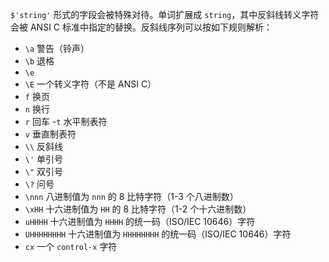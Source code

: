 `$'string'` 形式的字段会被特殊对待。单词扩展成 `string`，其中反斜线转义字符会被 ANSI C 标准中指定的替换。反斜线序列可以按如下规则解析：

- `\a`   警告（铃声）
- `\b`   退格
- `\e`
- `\E`   一个转义字符（不是 ANSI C）
- `f`    换页
- `n`   换行
- `r`   回车
-`t`   水平制表符
- `v`   垂直制表符
- `\\`   反斜线
- `\'`   单引号
- `\"`   双引号
- `\?`   问号
- `\nnn`   八进制值为 `nnn` 的 8 比特字符（1-3 个八进制数）
- `\xHH`   十六进制值为 `HH` 的 8 比特字符（1-2 个十六进制数）
- `uHHHH`   十六进制值为 `HHHH` 的统一码（ISO/IEC 10646）字符
- `UHHHHHHHH`   十六进制值为 `HHHHHHHH` 的统一码（ISO/IEC 10646）字符
- `cx`   一个 `control-x` 字符